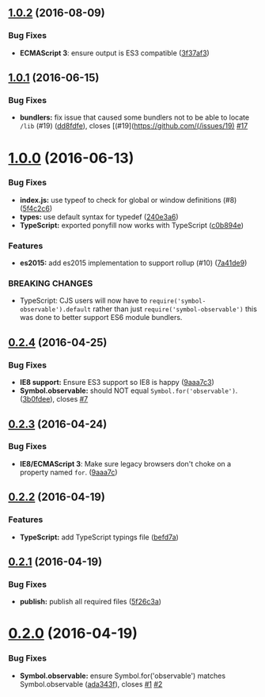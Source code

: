 <a name="1.0.2"></a>
## [1.0.2](https://github.com/blesh/symbol-observable/compare/1.0.1...v1.0.2) (2016-08-09)

### Bug Fixes

* **ECMAScript 3**: ensure output is ES3 compatible ([3f37af3](https://github.com/blesh/symbol-observable/commit/3f37af3))



<a name="1.0.1"></a>
## [1.0.1](https://github.com/blesh/symbol-observable/compare/1.0.0...v1.0.1) (2016-06-15)


### Bug Fixes

* **bundlers:** fix issue that caused some bundlers not to be able to locate `/lib` (#19) ([dd8fdfe](https://github.com/blesh/symbol-observable/commit/dd8fdfe)), closes [(#19](https://github.com/(/issues/19) [#17](https://github.com/blesh/symbol-observable/issues/17)



<a name="1.0.0"></a>
# [1.0.0](https://github.com/blesh/symbol-observable/compare/0.2.4...v1.0.0) (2016-06-13)


### Bug Fixes

* **index.js:** use typeof to check for global or window definitions (#8) ([5f4c2c6](https://github.com/blesh/symbol-observable/commit/5f4c2c6))
* **types:** use default syntax for typedef ([240e3a6](https://github.com/blesh/symbol-observable/commit/240e3a6))
* **TypeScript:** exported ponyfill now works with TypeScript ([c0b894e](https://github.com/blesh/symbol-observable/commit/c0b894e))

### Features

* **es2015:** add es2015 implementation to support rollup (#10) ([7a41de9](https://github.com/blesh/symbol-observable/commit/7a41de9))


### BREAKING CHANGES

* TypeScript: CJS users will now have to `require('symbol-observable').default` rather than just `require('symbol-observable')` this was done to better support ES6 module bundlers.



<a name="0.2.4"></a>
## [0.2.4](https://github.com/blesh/symbol-observable/compare/0.2.2...v0.2.4) (2016-04-25)


### Bug Fixes

* **IE8 support:** Ensure ES3 support so IE8 is happy ([9aaa7c3](https://github.com/blesh/symbol-observable/commit/9aaa7c3))
* **Symbol.observable:** should NOT equal `Symbol.for('observable')`. ([3b0fdee](https://github.com/blesh/symbol-observable/commit/3b0fdee)), closes [#7](https://github.com/blesh/symbol-observable/issues/7)



<a name="0.2.3"></a>
## [0.2.3](https://github.com/blesh/symbol-observable/compare/0.2.3...v0.2.3) (2016-04-24)

### Bug Fixes

- **IE8/ECMAScript 3**: Make sure legacy browsers don't choke on a property named `for`. ([9aaa7c](https://github.com/blesh/symbol-observable/9aaa7c))


<a name="0.2.2"></a>
## [0.2.2](https://github.com/sindresorhus/symbol-observable/compare/0.2.1...v0.2.2) (2016-04-19)

### Features

* **TypeScript:** add TypeScript typings file ([befd7a](https://github.com/sindresorhus/symbol-observable/commit/befd7a))


<a name="0.2.1"></a>
## [0.2.1](https://github.com/sindresorhus/symbol-observable/compare/0.2.0...v0.2.1) (2016-04-19)


### Bug Fixes

* **publish:** publish all required files ([5f26c3a](https://github.com/sindresorhus/symbol-observable/commit/5f26c3a))



<a name="0.2.0"></a>
# [0.2.0](https://github.com/sindresorhus/symbol-observable/compare/v0.1.0...v0.2.0) (2016-04-19)


### Bug Fixes

* **Symbol.observable:** ensure Symbol.for(\'observable\') matches Symbol.observable ([ada343f](https://github.com/sindresorhus/symbol-observable/commit/ada343f)), closes [#1](https://github.com/sindresorhus/symbol-observable/issues/1) [#2](https://github.com/sindresorhus/symbol-observable/issues/2)
